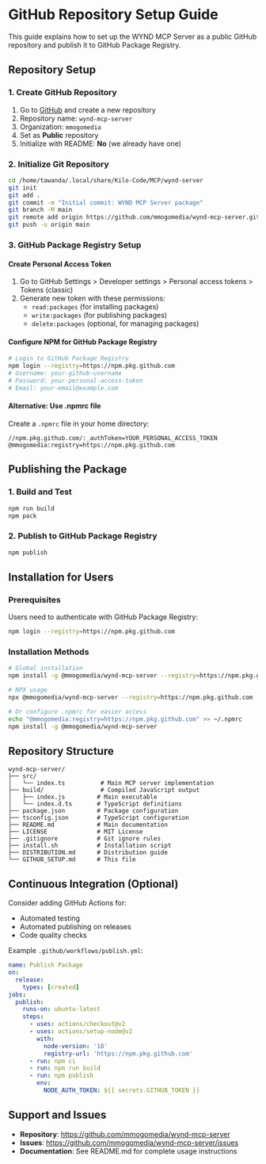 # GitHub Repository Setup Guide

This guide explains how to set up the WYND MCP Server as a public GitHub repository and publish it to GitHub Package Registry.

## Repository Setup

### 1. Create GitHub Repository
1. Go to [GitHub](https://github.com) and create a new repository
2. Repository name: `wynd-mcp-server`
3. Organization: `mmogomedia`
4. Set as **Public** repository
5. Initialize with README: **No** (we already have one)

### 2. Initialize Git Repository
```bash
cd /home/tawanda/.local/share/Kilo-Code/MCP/wynd-server
git init
git add .
git commit -m "Initial commit: WYND MCP Server package"
git branch -M main
git remote add origin https://github.com/mmogomedia/wynd-mcp-server.git
git push -u origin main
```

### 3. GitHub Package Registry Setup

#### Create Personal Access Token
1. Go to GitHub Settings > Developer settings > Personal access tokens > Tokens (classic)
2. Generate new token with these permissions:
   - `read:packages` (for installing packages)
   - `write:packages` (for publishing packages)
   - `delete:packages` (optional, for managing packages)

#### Configure NPM for GitHub Package Registry
```bash
# Login to GitHub Package Registry
npm login --registry=https://npm.pkg.github.com
# Username: your-github-username
# Password: your-personal-access-token
# Email: your-email@example.com
```

#### Alternative: Use .npmrc file
Create a `.npmrc` file in your home directory:
```
//npm.pkg.github.com/:_authToken=YOUR_PERSONAL_ACCESS_TOKEN
@mmogomedia:registry=https://npm.pkg.github.com
```

## Publishing the Package

### 1. Build and Test
```bash
npm run build
npm pack
```

### 2. Publish to GitHub Package Registry
```bash
npm publish
```

## Installation for Users

### Prerequisites
Users need to authenticate with GitHub Package Registry:
```bash
npm login --registry=https://npm.pkg.github.com
```

### Installation Methods
```bash
# Global installation
npm install -g @mmogomedia/wynd-mcp-server --registry=https://npm.pkg.github.com

# NPX usage
npx @mmogomedia/wynd-mcp-server --registry=https://npm.pkg.github.com

# Or configure .npmrc for easier access
echo "@mmogomedia:registry=https://npm.pkg.github.com" >> ~/.npmrc
npm install -g @mmogomedia/wynd-mcp-server
```

## Repository Structure
```
wynd-mcp-server/
├── src/
│   └── index.ts          # Main MCP server implementation
├── build/                # Compiled JavaScript output
│   ├── index.js         # Main executable
│   └── index.d.ts       # TypeScript definitions
├── package.json         # Package configuration
├── tsconfig.json        # TypeScript configuration
├── README.md            # Main documentation
├── LICENSE              # MIT License
├── .gitignore           # Git ignore rules
├── install.sh           # Installation script
├── DISTRIBUTION.md      # Distribution guide
└── GITHUB_SETUP.md      # This file
```

## Continuous Integration (Optional)

Consider adding GitHub Actions for:
- Automated testing
- Automated publishing on releases
- Code quality checks

Example `.github/workflows/publish.yml`:
```yaml
name: Publish Package
on:
  release:
    types: [created]
jobs:
  publish:
    runs-on: ubuntu-latest
    steps:
      - uses: actions/checkout@v2
      - uses: actions/setup-node@v2
        with:
          node-version: '18'
          registry-url: 'https://npm.pkg.github.com'
      - run: npm ci
      - run: npm run build
      - run: npm publish
        env:
          NODE_AUTH_TOKEN: ${{ secrets.GITHUB_TOKEN }}
```

## Support and Issues

- **Repository**: https://github.com/mmogomedia/wynd-mcp-server
- **Issues**: https://github.com/mmogomedia/wynd-mcp-server/issues
- **Documentation**: See README.md for complete usage instructions